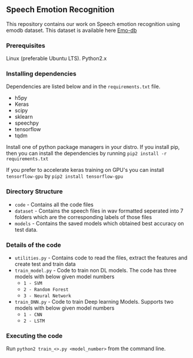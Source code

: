 ## Speech Emotion Recognition
This repository contains our work on Speech emotion recognition using emodb dataset. This dataset is available here [Emo-db](http://www.emodb.bilderbar.info/download/)

### Prerequisites
Linux (preferable Ubuntu LTS). Python2.x 

### Installing dependencies 
Dependencies are listed below and in the `requirements.txt` file.

* h5py
* Keras
* scipy
* sklearn
* speechpy
* tensorflow
* tqdm

Install one of python package managers in your distro. If you install pip, then you can install the dependencies by running 
`pip2 install -r requirements.txt` 

If you prefer to accelerate keras training on GPU's you can install `tensorflow-gpu` by 
`pip2 install tensorflow-gpu`

### Directory Structure
- `code` - Contains all the code files
- `dataset` - Contains the speech files in wav formatted seperated into 7 folders which are the corresponding labels of those files
- `models` - Contains the saved models which obtained best accuracy on test data.

### Details of the code
- `utilities.py` - Contains code to read the files, extract the features and create test and train data
- `train_model.py` - Code to train non DL models. The code has three models with below given model numbers
	- `1 - SVM`
	- `2 - Random Forest`
	- `3 - Neural Network`
- `train_DNN.py` - Code to train Deep learning Models. Supports two models with below given model numbers
    - `1 - CNN`
    - `2 - LSTM`
### Executing the code
Run `python2 train_<>.py <model_number>` from the command line.
